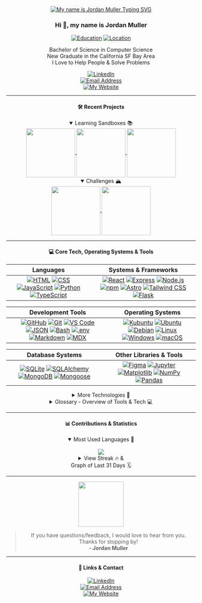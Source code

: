 <div align="center">
<a href="https://git.io/typing-svg"><img src="https://readme-typing-svg.demolab.com?font=Montserrat&weight=700&size=54&duration=2500&pause=2500&color=FF79C6&background=282A36&center=true&vCenter=true&repeat=false&random=false&width=640&height=160&lines=Hi+%F0%9F%91%8B%2C+my+name+is;%F0%9F%8C%87++++Jordan+Muller++%F0%9F%8C%86" alt="My name is Jordan Muller Typing SVG" /></a>

<h3>Hi 👋, my name is Jordan Muller</h3>

[![Education](https://custom-icon-badges.demolab.com/badge/Bachelor%20of%20Science-Computer%20Science-ffa648?style=for-the-badge&logoColor=white&logo=mortar-board)](https://jordanmuller/blog/graduating-with-bachelors-in-comp-sci/)
[![Location](https://custom-icon-badges.demolab.com/badge/California-San%20Francisco%20Bay%20Area-d2b6fb?style=for-the-badge&logo=location&logoColor=white)](https://jordanmuller.com/about/)

Bachelor of Science in Computer Science <br/>
New Graduate in the California SF Bay Area<br/>
I Love to Help People & Solve Problems

[![LinkedIn](https://img.shields.io/badge/connect%20on%20linkedin-@itsjordanmuller-%230077B5.svg?style=for-the-badge&logo=linkedin&logoColor=white)](https://www.linkedin.com/in/itsjordanmuller)<br/>
[![Email Address](https://custom-icon-badges.demolab.com/badge/e--mail%20me-itsjordanmuller@gmail.com-ff5555?style=for-the-badge&logo=mention&logoColor=white)](mailto:itsjordanmuller@gmail.com)<br/>
[![My Website](https://custom-icon-badges.demolab.com/badge/Portfolio%20Website-www.jordanmuller.com-a61168?style=for-the-badge&logoColor=white&logo=globe)](https://jordanmuller.com/)<br/>

---

<div>
<h4>🛠️ Recent Projects</h4>
<details open>
<summary>Learning Sandboxes 📚</summary>
<a href="https://github.com/itsjordanmuller/2023-react-sandbox">
  <img align="center" height="130px" src="https://github-readme-stats.vercel.app/api/pin/?username=itsjordanmuller&repo=2023-react-sandbox&theme=dracula" />
</a>

<a href="https://github.com/itsjordanmuller/2023-javascript-sandbox">
  <img align="center" height="130px" src="https://github-readme-stats.vercel.app/api/pin/?username=itsjordanmuller&repo=2023-javascript-sandbox&theme=dracula" />
</a>

<a href="https://github.com/itsjordanmuller/2023-python-100-days">
  <img align="center" height="130px" src="https://github-readme-stats.vercel.app/api/pin/?username=itsjordanmuller&repo=2023-python-100-days&theme=dracula" />
</a>
</details>

<details open>
<summary>Challenges 🏔️</summary>
<a href="https://github.com/itsjordanmuller/css-100-days-challenge">
  <img align="center" height="130px" src="https://github-readme-stats.vercel.app/api/pin/?username=itsjordanmuller&repo=css-100-days-challenge&theme=dracula" />
</a>

<a href="https://github.com/itsjordanmuller/50-in-50-html-css-javascript">
  <img align="center" height="130px" src="https://github-readme-stats.vercel.app/api/pin/?username=itsjordanmuller&repo=50-in-50-html-css-javascript&theme=dracula" />
</a>
</details>
</div>

---

<div>
<h4>💻 Core Tech, Operating Systems & Tools</h4>

| **Languages** | **Systems & Frameworks** |
|:---:|:---:|
| [![HTML](https://img.shields.io/badge/HTML5-E34F26.svg?style=for-the-badge&logo=HTML5&logoColor=white)](https://jordanmuller.com/portfolio/tags/html/) [![CSS](https://img.shields.io/badge/CSS3-1572B6.svg?style=for-the-badge&logo=CSS3&logoColor=white)](https://jordanmuller.com/portfolio/tags/css/) [![JavaScript](https://img.shields.io/badge/JavaScript-F7DF1E.svg?style=for-the-badge&logo=JavaScript&logoColor=black)](https://jordanmuller.com/portfolio/tags/javascript/) [![Python](https://img.shields.io/badge/python-3670A0?style=for-the-badge&logo=python&logoColor=ffdd54)](https://jordanmuller.com/portfolio/tags/python/) [![TypeScript](https://img.shields.io/badge/TypeScript-3178C6.svg?style=for-the-badge&logo=TypeScript&logoColor=white)](https://jordanmuller.com/portfolio/tags/typescript/) | [![React](https://img.shields.io/badge/React-61DAFB.svg?style=for-the-badge&logo=React&logoColor=black)](https://jordanmuller.com/portfolio/tags/react/) [![Express](https://img.shields.io/badge/Express-000000.svg?style=for-the-badge&logo=Express&logoColor=white)](https://jordanmuller.com/portfolio/tags/express/) [![Node.js](https://img.shields.io/badge/Node.js-339933.svg?style=for-the-badge&logo=nodedotjs&logoColor=white)](https://jordanmuller.com/portfolio/tags/node-js/) [![npm](https://img.shields.io/badge/npm-CB3837.svg?style=for-the-badge&logo=npm&logoColor=white)](https://jordanmuller.com/portfolio/tags/npm/) [![Astro](https://img.shields.io/badge/Astro-FF5D01.svg?style=for-the-badge&logo=Astro&logoColor=white)](https://jordanmuller.com/portfolio/tags/astro/) [![Tailwind CSS](https://img.shields.io/badge/Tailwind%20CSS-06B6D4.svg?style=for-the-badge&logo=Tailwind-CSS&logoColor=white)](https://jordanmuller.com/portfolio/tags/tailwind-css/) [![Flask](https://img.shields.io/badge/Flask-000000.svg?style=for-the-badge&logo=Flask&logoColor=white)](https://jordanmuller.com/portfolio/tags/flask/) |

| **Development Tools** | **Operating Systems** |
|:---:|:---:|
| [![GitHub](https://img.shields.io/badge/GitHub-181717.svg?style=for-the-badge&logo=GitHub&logoColor=white)](https://jordanmuller.com/portfolio/tags/github/) [![Git](https://img.shields.io/badge/Git-F05032.svg?style=for-the-badge&logo=Git&logoColor=white)](https://jordanmuller.com/portfolio/tags/git/) [![VS Code](https://img.shields.io/badge/VS%20Code-007ACC.svg?style=for-the-badge&logo=Visual-Studio-Code&logoColor=white)](https://jordanmuller.com/portfolio/tags/vs-code/) [![JSON](https://img.shields.io/badge/JSON-000000.svg?style=for-the-badge&logo=JSON&logoColor=white)](https://jordanmuller.com/portfolio/tags/json/) [![Bash](https://img.shields.io/badge/Bash-8edf6a.svg?style=for-the-badge&logo=GNU-Bash&logoColor=black)](https://jordanmuller.com/portfolio/tags/bash/) [![.env](https://img.shields.io/badge/.ENV-ECD53F.svg?style=for-the-badge&logo=dotenv&logoColor=black)](https://jordanmuller.com/portfolio/tags/dotenv/) [![Markdown](https://img.shields.io/badge/Markdown-000000.svg?style=for-the-badge&logo=Markdown&logoColor=white)](https://jordanmuller.com/portfolio/tags/markdown/) [![MDX](https://img.shields.io/badge/MDX-1B1F24.svg?style=for-the-badge&logo=MDX&logoColor=white)](https://jordanmuller.com/portfolio/tags/mdx/) | [![Kubuntu](https://img.shields.io/badge/Kubuntu-0079C1.svg?style=for-the-badge&logo=Kubuntu&logoColor=white)](https://jordanmuller.com/portfolio/tags/kubuntu/) [![Ubuntu](https://img.shields.io/badge/Ubuntu-E95420.svg?style=for-the-badge&logo=Ubuntu&logoColor=white)](https://jordanmuller.com/portfolio/tags/ubuntu/) [![Debian](https://img.shields.io/badge/Debian-A81D33.svg?style=for-the-badge&logo=Debian&logoColor=white)](https://jordanmuller.com/portfolio/tags/debian/) [![Linux](https://img.shields.io/badge/Linux-FCC624.svg?style=for-the-badge&logo=Linux&logoColor=black)](https://jordanmuller.com/portfolio/tags/linux/) [![Windows](https://img.shields.io/badge/Windows-0078D4.svg?style=for-the-badge&logo=Windows&logoColor=white)](https://jordanmuller.com/portfolio/tags/windows/) [![macOS](https://img.shields.io/badge/macOS-000000.svg?style=for-the-badge&logo=macOS&logoColor=white)](https://jordanmuller.com/portfolio/tags/mac-os/) |

| **Database Systems** | **Other Libraries & Tools** |
|:---:|:---:|
| [![SQLite](https://img.shields.io/badge/SQLite-003B57.svg?style=for-the-badge&logo=SQLite&logoColor=white)](https://jordanmuller.com/portfolio/tags/sqlite/) [![SQLAlchemy](https://img.shields.io/badge/SQLAlchemy-D71F00.svg?style=for-the-badge&logo=SQLAlchemy&logoColor=white)](https://jordanmuller.com/portfolio/tags/sql-alchemy/) [![MongoDB](https://img.shields.io/badge/MongoDB-47A248.svg?style=for-the-badge&logo=MongoDB&logoColor=white)](https://jordanmuller.com/portfolio/tags/mongo-db/) [![Mongoose](https://img.shields.io/badge/Mongoose-880000.svg?style=for-the-badge&logo=Mongoose&logoColor=white)](https://jordanmuller.com/portfolio/tags/mongoose/) | [![Figma](https://img.shields.io/badge/Figma-F24E1E.svg?style=for-the-badge&logo=Figma&logoColor=white)](https://jordanmuller.com/portfolio/tags/figma/) [![Jupyter](https://img.shields.io/badge/Jupyter-F37626.svg?style=for-the-badge&logo=Jupyter&logoColor=white)](https://jordanmuller.com/portfolio/tags/jupyter/) [![Matplotlib](https://custom-icon-badges.demolab.com/badge/Matplotlib-185A80.svg?style=for-the-badge&logo=graph&logoColor=white)](https://jordanmuller.com/portfolio/tags/matplotlib/) [![NumPy](https://img.shields.io/badge/NumPy-013243.svg?style=for-the-badge&logo=NumPy&logoColor=white)](https://jordanmuller.com/portfolio/tags/num-py/) [![Pandas](https://img.shields.io/badge/pandas-150458.svg?style=for-the-badge&logo=pandas&logoColor=white)](https://jordanmuller.com/portfolio/tags/pandas/) |

<details>
<summary>More Technologies 📀</summary><br>

[![Axios](https://img.shields.io/badge/Axios-5A29E4.svg?style=for-the-badge&logo=Axios&logoColor=white)](https://jordanmuller.com/portfolio/tags/axios/)
[![Beautiful Soup](https://custom-icon-badges.demolab.com/badge/Beautiful%20Soup-F8F8F2.svg?style=for-the-badge&logoSource=feather&logo=browser&logoColor=black)](https://jordanmuller.com/portfolio/tags/beautiful-soup/)
[![Bootstrap](https://img.shields.io/badge/Bootstrap-7952B3.svg?style=for-the-badge&logo=Bootstrap&logoColor=white)](https://jordanmuller.com/portfolio/tags/bootstrap/)
[![Contentful](https://img.shields.io/badge/Contentful-2478CC.svg?style=for-the-badge&logo=Contentful&logoColor=white)](https://jordanmuller.com/portfolio/tags/contentful/)
[![Colorgram](https://custom-icon-badges.demolab.com/badge/Colorgram-pink.svg?style=for-the-badge&logoSource=feather&logo=paintbrush&logoColor=black)](https://jordanmuller.com/portfolio/tags/colorgram/)
[![Create React App](https://img.shields.io/badge/Create%20React%20App-2F333A.svg?style=for-the-badge&logo=Create-React-App&logoColor=11D4AF)](https://jordanmuller.com/portfolio/tags/create-react-app/)
[![daisyUI](https://img.shields.io/badge/DaisyUI-5A0EF8.svg?style=for-the-badge&logo=DaisyUI&logoColor=white)](https://jordanmuller.com/portfolio/tags/daisy-ui/)
[![Jest](https://img.shields.io/badge/Jest-C21325.svg?style=for-the-badge&logo=Jest&logoColor=white)](https://jordanmuller.com/portfolio/tags/jest/)
[![Jinja](https://img.shields.io/badge/Jinja-B41717.svg?style=for-the-badge&logo=Jinja&logoColor=white)](https://jordanmuller.com/portfolio/tags/jinja/)
[![Postman](https://img.shields.io/badge/Postman-FF6C37.svg?style=for-the-badge&logo=Postman&logoColor=white)](https://jordanmuller.com/portfolio/tags/postman/)
[![Plotly](https://img.shields.io/badge/Plotly-3F4F75.svg?style=for-the-badge&logo=Plotly&logoColor=white)](https://jordanmuller.com/portfolio/tags/plotly/)
[![React Query](https://img.shields.io/badge/React%20Query-FF4154.svg?style=for-the-badge&logo=React-Query&logoColor=white)](https://jordanmuller.com/portfolio/tags/react-query/)
[![React Redux](https://img.shields.io/badge/React%20Redux-764ABC.svg?style=for-the-badge&logo=Redux&logoColor=white)](https://jordanmuller.com/portfolio/tags/react-redux/)
[![React Router](https://img.shields.io/badge/React%20Router-CA4245.svg?style=for-the-badge&logo=React-Router&logoColor=white)](https://jordanmuller.com/portfolio/tags/react-router/)
[![React-Toastify](https://img.shields.io/badge/React%20Toastify-1082A7.svg?style=for-the-badge&logo=React&logoColor=white)](https://jordanmuller.com/portfolio/tags/react-toastify/)
[![Redux Toolkit](https://img.shields.io/badge/Redux%20Toolkit-494cbf.svg?style=for-the-badge&logo=Redux&logoColor=white)](https://jordanmuller.com/portfolio/tags/redux-toolkit/)
[![Redux](https://img.shields.io/badge/Redux-764ABC.svg?style=for-the-badge&logo=Redux&logoColor=white)](https://jordanmuller.com/portfolio/tags/redux/)
[![SciPy](https://img.shields.io/badge/SciPy-8CAAE6.svg?style=for-the-badge&logo=SciPy&logoColor=white)](https://jordanmuller.com/portfolio/tags/sci-py/)
[![scikit-learn](https://img.shields.io/badge/scikitlearn-F7931E.svg?style=for-the-badge&logo=scikit-learn&logoColor=white)](https://jordanmuller.com/portfolio/tags/scikit-learn/)
[![Seaborn](https://custom-icon-badges.demolab.com/badge/Seaborn-78AAB7.svg?style=for-the-badge&logoSource=feather&logo=bar-chart&logoColor=white)](https://jordanmuller.com/portfolio/tags/seaborn/)
[![Selenium](https://img.shields.io/badge/Selenium-43B02A.svg?style=for-the-badge&logo=Selenium&logoColor=white)](https://jordanmuller.com/portfolio/tags/selenium/)
[![Strapi](https://img.shields.io/badge/Strapi-4945FF.svg?style=for-the-badge&logo=Strapi&logoColor=white)](https://jordanmuller.com/portfolio/tags/strapi/)
[![Vite](https://img.shields.io/badge/Vite-646CFF.svg?style=for-the-badge&logo=Vite&logoColor=white)](https://jordanmuller.com/portfolio/tags/vite/)
[![Webpack](https://img.shields.io/badge/Webpack-8DD6F9.svg?style=for-the-badge&logo=Webpack&logoColor=black)](https://jordanmuller.com/portfolio/tags/webpack/)

</details>
</div>

<details>
<summary>Glossary - Overview of Tools & Tech 💻</summary><br>

<div align="left">

| **Technology** | **Overview** | **Release Year** |
|:---:|:---:|:---:|
| [![.env](https://img.shields.io/badge/.ENV-ECD53F.svg?style=for-the-badge&logo=dotenv&logoColor=black)](https://jordanmuller.com/portfolio/tags/dotenv/)<br>[.env](https://web.archive.org/web/20190427235415/http://environmentvariables.org/) | Environment variables are determined values to provide the ability that can affect the way programs, applications and services will behave. We can use environment variables to affect and change the way our applications run. An environment variable is made up of a name/value pair, like this: API_KEY=1234567890. | [1979](https://en.wikipedia.org/wiki/Environment_variable) |
| [![Astro](https://img.shields.io/badge/Astro-FF5D01.svg?style=for-the-badge&logo=Astro&logoColor=white)](https://jordanmuller.com/portfolio/tags/astro/)<br>[Astro](https://astro.build/) | Astro is the web framework for building content-driven websites including blogs, marketing, and e-commerce. If you need a website that loads fast with great SEO, then Astro might be for you. | [2021](https://github.com/withastro/astro/releases) |
| [![Axios](https://img.shields.io/badge/Axios-5A29E4.svg?style=for-the-badge&logo=Axios&logoColor=white)](https://jordanmuller.com/portfolio/tags/axios/)<br>[Axios](https://axios-http.com/) | Axios is a promise-based HTTP library that lets developers make requests to either their own or a third-party server to fetch data. It offers different ways of making requests such as GET , POST , PUT/PATCH , and DELETE . | [2016](https://github.com/axios/axios/releases) |
| [![Bash](https://img.shields.io/badge/Bash-8edf6a.svg?style=for-the-badge&logo=GNU-Bash&logoColor=black)](https://jordanmuller.com/portfolio/tags/bash/)<br>[Bash](https://www.gnu.org/software/bash/) | Bash is a Unix shell and command language written by Brian Fox for the GNU Project as a free software replacement for the Bourne shell. First released in 1989, it has been used as the default login shell for most Linux distributions and it was one of the first programs Linus Torvalds ported to Linux, alongside GCC. | [1989](https://en.wikipedia.org/wiki/Bash_(Unix_shell)) |
| [![Beautiful Soup](https://custom-icon-badges.demolab.com/badge/Beautiful%20Soup-F8F8F2.svg?style=for-the-badge&logoSource=feather&logo=browser&logoColor=black)](https://jordanmuller.com/portfolio/tags/beautiful-soup/)<br>[Beautiful Soup](https://www.crummy.com/software/BeautifulSoup/) | Beautiful Soup is a Python package for parsing HTML and XML documents. It creates a parse tree for parsed pages that can be used to extract data from HTML, which is useful for web scraping. | [2004](https://en.wikipedia.org/wiki/Beautiful_Soup_(HTML_parser)) |
| [![Bootstrap](https://img.shields.io/badge/Bootstrap-7952B3.svg?style=for-the-badge&logo=Bootstrap&logoColor=white)](https://jordanmuller.com/portfolio/tags/bootstrap/)<br>[Bootstrap](https://getbootstrap.com/) | Bootstrap is a free and open-source CSS framework directed at responsive, mobile-first front-end web development. It contains HTML, CSS and JavaScript-based design templates for typography, forms, buttons, navigation, and other interface components. | [2011](https://en.wikipedia.org/wiki/Bootstrap_(front-end_framework)) |
| [![Colorgram](https://custom-icon-badges.demolab.com/badge/Colorgram-pink.svg?style=for-the-badge&logoSource=feather&logo=paintbrush&logoColor=black)](https://jordanmuller.com/portfolio/tags/colorgram/)<br>[Colorgram](https://pypi.org/project/colorgram.py/) | Colorgram is a library for Python & JavaScript that lets you extract colors from images. Compared to other libraries, the colorgram algorithm’s results are more intense. | [2016](https://github.com/obskyr/colorgram.py) |
| [![Contentful](https://img.shields.io/badge/Contentful-2478CC.svg?style=for-the-badge&logo=Contentful&logoColor=white)](https://jordanmuller.com/portfolio/tags/contentful/)<br>[Contentful](https://www.contentful.com/) | Contentful is a headless content management system (CMS). You upload your content (be it text, images, or video) to Contentful, and from there can organize and edit it as you desire. | [2013](https://en.wikipedia.org/wiki/Contentful) |
| [![Create React App](https://img.shields.io/badge/Create%20React%20App-2F333A.svg?style=for-the-badge&logo=Create-React-App&logoColor=11D4AF)](https://jordanmuller.com/portfolio/tags/create-react-app/)<br>[Create React App](https://create-react-app.dev/) | Create React App is a comfortable environment for learning React, and is the best way to start building a new single-page application in React. It sets up your development environment so that you can use the latest JavaScript features, provides a nice developer experience, and optimizes your app for production. | [2016](https://github.com/facebook/create-react-app/releases?page=9) |
| [![CSS](https://img.shields.io/badge/CSS3-1572B6.svg?style=for-the-badge&logo=CSS3&logoColor=white)](https://jordanmuller.com/portfolio/tags/css/)<br>[CSS](https://www.w3.org/TR/CSS/#css) | Cascading Style Sheets is a style sheet language used for specifying the presentation and styling of a document written in a markup language such as HTML or XML. CSS is a cornerstone technology of the World Wide Web, alongside HTML and JavaScript. | [1996](https://en.wikipedia.org/wiki/CSS) |
| [![daisyUI](https://img.shields.io/badge/DaisyUI-5A0EF8.svg?style=for-the-badge&logo=DaisyUI&logoColor=white)](https://jordanmuller.com/portfolio/tags/daisy-ui/)<br>[daisyUI](https://daisyui.com/) | daisyUl is a component library for Tailwind CSS. While Tailwind CSS provides utility classes for each CSS rule, daisyUI provides additional component class names to Tailwind CSS to make it faster and easier to build web pages. | [2023](https://github.com/saadeghi/daisyui/releases) |
| [![Debian](https://img.shields.io/badge/Debian-A81D33.svg?style=for-the-badge&logo=Debian&logoColor=white)](https://jordanmuller.com/portfolio/tags/debian/)<br>[Debian](https://www.debian.org/) | Debian, also known as Debian GNU/Linux, is a Linux distribution composed of free and open-source software and proprietary software developed by the community-supported Debian Project, which was established by Ian Murdock on August 16, 1993. | [1993](https://en.wikipedia.org/wiki/Debian) |
| [![Express](https://img.shields.io/badge/Express-000000.svg?style=for-the-badge&logo=Express&logoColor=white)](https://jordanmuller.com/portfolio/tags/express/)<br>[Express](https://expressjs.com/) | Express.js, or simply Express, is a back end web application framework for building RESTful APIs with Node.js, released as free and open-source software under the MIT License. It is designed for building web applications and APIs. It has been called the de facto standard server framework for Node.js. | [2010](https://en.wikipedia.org/wiki/Express.js) |
| [![Figma](https://img.shields.io/badge/Figma-F24E1E.svg?style=for-the-badge&logo=Figma&logoColor=white)](https://jordanmuller.com/portfolio/tags/figma/)<br>[Figma](https://www.figma.com/) | Figma is a collaborative web application for interface design, with additional offline features enabled by desktop applications for macOS and Windows. | [2016](https://en.wikipedia.org/wiki/Figma) |
| [![Flask](https://img.shields.io/badge/Flask-000000.svg?style=for-the-badge&logo=Flask&logoColor=white)](https://jordanmuller.com/portfolio/tags/flask/)<br>[Flask](https://palletsprojects.com/p/flask/) | Flask is a micro web framework written in Python. It is classified as a microframework because it does not require particular tools or libraries. It has no database abstraction layer, form validation, or any other components where pre-existing third-party libraries provide common functions. | [2010](https://en.wikipedia.org/wiki/Flask_(web_framework)) |
| [![Git](https://img.shields.io/badge/Git-F05032.svg?style=for-the-badge&logo=Git&logoColor=white)](https://jordanmuller.com/portfolio/tags/git/)<br>[Git](https://git-scm.com/) | Git is a distributed version control system that tracks changes in any set of computer files, usually used for coordinating work among programmers who are collaboratively developing source code during software development. Its goals include speed, data integrity, and support for distributed, non-linear workflows. | [2005](https://en.wikipedia.org/wiki/Git) |
| [![GitHub](https://img.shields.io/badge/GitHub-181717.svg?style=for-the-badge&logo=GitHub&logoColor=white)](https://jordanmuller.com/portfolio/tags/github/)<br>[GitHub](https://github.com/) | GitHub is a developer platform that allows developers to create, store, and manage their code. It uses Git software, providing the distributed version control of Git plus access control, bug tracking, software feature requests, task management, continuous integration, and wikis for every project. | [2008](https://en.wikipedia.org/wiki/GitHub) |
| [![HTML](https://img.shields.io/badge/HTML5-E34F26.svg?style=for-the-badge&logo=HTML5&logoColor=white)](https://jordanmuller.com/portfolio/tags/html/)<br>[HTML](https://html.spec.whatwg.org/) | HyperText Markup Language or HTML is the standard markup language for documents designed to be displayed in a web browser. It defines the content and structure of web content. It is often assisted by technologies such as Cascading Style Sheets and scripting languages such as JavaScript. | [1993](https://en.wikipedia.org/wiki/HTML) |
| [![JavaScript](https://img.shields.io/badge/JavaScript-F7DF1E.svg?style=for-the-badge&logo=JavaScript&logoColor=black)](https://jordanmuller.com/portfolio/tags/javascript/)<br>[JavaScript](https://ecma-international.org/publications-and-standards/standards/ecma-262/) | JavaScript frameworks, such as React Native, Ionic, NativeScript, and Apache Cordova, enable developers to build native and hybrid mobile apps for Android and iOS. Facebook, Google, Uber, and Instagram all use JavaScript to build their mobile apps. JS is fast, efficient, and straightforward. | [1995](https://en.wikipedia.org/wiki/JavaScript) |
| [![Jest](https://img.shields.io/badge/Jest-C21325.svg?style=for-the-badge&logo=Jest&logoColor=white)](https://jordanmuller.com/portfolio/tags/jest/)<br>[Jest](https://jestjs.io/) | Jest is a JavaScript testing framework designed to ensure correctness of any JavaScript codebase. It allows you to write tests with an approachable, familiar and feature-rich API that gives you results quickly. Jest is well-documented, requires little configuration and can be extended to match your requirements. | [2014](https://engineering.fb.com/2022/05/11/open-source/jest-openjs-foundation/) |
| [![Jinja](https://img.shields.io/badge/Jinja-B41717.svg?style=for-the-badge&logo=Jinja&logoColor=white)](https://jordanmuller.com/portfolio/tags/jinja/)<br>[Jinja](https://palletsprojects.com/p/jinja/) | Jinja is a web template engine for the Python programming language. It was created by Armin Ronacher and is licensed under a BSD License. Jinja is similar to the Django template engine but provides Python-like expressions while ensuring that the templates are evaluated in a sandbox.  | [2008](https://en.wikipedia.org/wiki/Jinja_(template_engine)) |
| [![JSON](https://img.shields.io/badge/JSON-000000.svg?style=for-the-badge&logo=JSON&logoColor=white)](https://jordanmuller.com/portfolio/tags/json/)<br>[JSON](https://www.json.org/json-en.html) | JSON is an open standard file format and data interchange format that uses human-readable text to store and transmit data objects consisting of attribute–value pairs and arrays. It is a common data format with diverse uses in electronic data interchange, including that of web applications with servers. | [2001](https://en.wikipedia.org/wiki/JSON) |
| [![Jupyter](https://img.shields.io/badge/Jupyter-F37626.svg?style=for-the-badge&logo=Jupyter&logoColor=white)](https://jordanmuller.com/portfolio/tags/jupyter/)<br>[Jupyter](https://jupyter.org/) | Jupyter Notebook (formerly known as IPython Notebook) is an interactive web application for creating and sharing computational documents. The project was first named IPython and later renamed Jupyter in 2014. It is a fully open-source product, and users can use every functionality available for free. | [2015](https://en.wikipedia.org/wiki/Project_Jupyter) |
| [![KDE](https://img.shields.io/badge/KDE-1D99F3.svg?style=for-the-badge&logo=KDE&logoColor=white)](https://jordanmuller.com/portfolio/tags/kde/)<br>[KDE](https://kde.org/) | KDE is an international free software community that develops free and open-source software. As a central development hub, it provides tools and resources that allow collaborative work on this kind of software. | [1996](https://en.wikipedia.org/wiki/KDE) |
| [![Kubuntu](https://img.shields.io/badge/Kubuntu-0079C1.svg?style=for-the-badge&logo=Kubuntu&logoColor=white)](https://jordanmuller.com/portfolio/tags/kubuntu/)<br>[Kubuntu](https://kubuntu.org/) | Kubuntu is an official flavor of the Ubuntu operating system that uses the KDE Plasma Desktop instead of the GNOME desktop environment. As part of the Ubuntu project, Kubuntu uses the same underlying systems. Kubuntu shares the same repositories as Ubuntu and is released regularly on the same schedule as Ubuntu. | [2006](https://en.wikipedia.org/wiki/Kubuntu) |
| [![Linux](https://img.shields.io/badge/Linux-FCC624.svg?style=for-the-badge&logo=Linux&logoColor=black)](https://jordanmuller.com/portfolio/tags/linux/)<br>[Linux](https://kernel.org/) | Linux is a family of open-source Unix-like operating systems based on the Linux kernel, an operating system kernel first released on September 17, 1991, by Linus Torvalds. | [1991](https://en.wikipedia.org/wiki/Linux) |
| [![macOS](https://img.shields.io/badge/macOS-000000.svg?style=for-the-badge&logo=macOS&logoColor=white)](https://jordanmuller.com/portfolio/tags/mac-os/)<br>[macOS](https://www.apple.com/macos/) | macOS is an operating system developed and marketed by Apple Inc. since 2001. It is the primary operating system for Apple's Mac computers. Within the market of desktop and laptop computers, it is the second most widely used desktop OS, after Microsoft Windows and ahead of all Linux machines, including ChromeOS. | [2001](https://en.wikipedia.org/wiki/MacOS) |
| [![Markdown](https://img.shields.io/badge/Markdown-000000.svg?style=for-the-badge&logo=Markdown&logoColor=white)](https://jordanmuller.com/portfolio/tags/markdown/)<br>[Markdown](https://daringfireball.net/projects/markdown/) | Markdown is a lightweight markup language for creating formatted text using a plain-text editor. John Gruber created Markdown in 2004 as a markup language that is easy to read in its source code form. | [2004](https://en.wikipedia.org/wiki/Markdown) |
| [![Matplotlib](https://custom-icon-badges.demolab.com/badge/Matplotlib-185A80.svg?style=for-the-badge&logo=graph&logoColor=white)](https://jordanmuller.com/portfolio/tags/matplotlib/)<br>[Matplotlib](https://matplotlib.org/) | Matplotlib is a comprehensive library for creating static, animated, and interactive visualizations in Python. Matplotlib makes easy things easy and hard things possible. Create publication quality plots. Make interactive figures that can zoom, pan, update. Customize visual style and layout. | [2003](https://en.wikipedia.org/wiki/Matplotlib) |
| [![MDX](https://img.shields.io/badge/MDX-1B1F24.svg?style=for-the-badge&logo=MDX&logoColor=white)](https://jordanmuller.com/portfolio/tags/mdx/)<br>[MDX](https://mdxjs.com/) | MDX lets you use JSX in your markdown content. You can import components, such as interactive charts or alerts, and embed them within your content. This makes writing long-form content with components easier. | [2018](https://github.com/mdx-js/mdx/releases) |
| [![MongoDB](https://img.shields.io/badge/MongoDB-47A248.svg?style=for-the-badge&logo=MongoDB&logoColor=white)](https://jordanmuller.com/portfolio/tags/mongo-db/)<br>[MongoDB](https://www.mongodb.com/) | MongoDB is a source-available, cross-platform, document-oriented database program. Classified as a NoSQL database product, MongoDB utilizes JSON-like documents with optional schemas. MongoDB is developed by MongoDB Inc. and current versions are licensed under the Server Side Public License. | [2009](https://en.wikipedia.org/wiki/MongoDB) |
| [![Mongoose](https://img.shields.io/badge/Mongoose-880000.svg?style=for-the-badge&logo=Mongoose&logoColor=white)](https://jordanmuller.com/portfolio/tags/mongoose/)<br>[Mongoose](https://mongoosejs.com/) | Mongoose is a Node. js-based Object Data Modeling (ODM) library for MongoDB. It is akin to an Object Relational Mapper (ORM) such as SQLAlchemy for traditional SQL databases. The problem that Mongoose aims to solve is allowing developers to enforce a specific schema at the application layer. | [2013](https://en.wikipedia.org/wiki/Mongoose_(MongoDB)) |
| [![Node.js](https://img.shields.io/badge/Node.js-339933.svg?style=for-the-badge&logo=nodedotjs&logoColor=white)](https://jordanmuller.com/portfolio/tags/node-js/)<br>[Node.js](https://nodejs.org/) | Node.js is a cross-platform, open-source JavaScript runtime environment that can run on Windows, Linux, Unix, macOS, and more. Node.js runs on the V8 JavaScript engine, and executes JavaScript code outside a web browser. Node.js lets developers use JavaScript to write command line tools and for server-side scripting. | [2009](https://en.wikipedia.org/wiki/Node.js) |
| [![npm](https://img.shields.io/badge/npm-CB3837.svg?style=for-the-badge&logo=npm&logoColor=white)](https://jordanmuller.com/portfolio/tags/npm/)<br>[npm](https://www.npmjs.com/) | npm is the world's largest software registry. Open source developers from every continent use npm to share and borrow packages, and many organizations use npm to manage private development as well. npm consists of three distinct components: the website. the Command Line Interface (CLI) | [2010](https://en.wikipedia.org/wiki/Npm) |
| [![NumPy](https://img.shields.io/badge/NumPy-013243.svg?style=for-the-badge&logo=NumPy&logoColor=white)](https://jordanmuller.com/portfolio/tags/num-py/)<br>[NumPy](https://numpy.org/) | NumPy (Numerical Python) is an open source Python library that's used in almost every field of science and engineering. It's the universal standard for working with numerical data in Python, and it's at the core of the scientific Python and PyData ecosystems. | [1995](https://en.wikipedia.org/wiki/NumPy) |
| [![Pandas](https://img.shields.io/badge/pandas-150458.svg?style=for-the-badge&logo=pandas&logoColor=white)](https://jordanmuller.com/portfolio/tags/pandas/)<br>[Pandas](https://pandas.pydata.org/) | Pandas is a software library written for the Python programming language for data manipulation and analysis. In particular, it offers data structures and operations for manipulating numerical tables and time series. It is free software released under the three-clause BSD license. | [2008](https://en.wikipedia.org/wiki/Pandas_(software)) |
| [![Plotly](https://img.shields.io/badge/Plotly-3F4F75.svg?style=for-the-badge&logo=Plotly&logoColor=white)](https://jordanmuller.com/portfolio/tags/plotly/)<br>[Plotly](https://plotly.com/) | Plotly's Python & JavaScript graphing libraries make interactive, publication-quality graphs. | [2012](https://en.wikipedia.org/wiki/Plotly) |
| [![Postman](https://img.shields.io/badge/Postman-FF6C37.svg?style=for-the-badge&logo=Postman&logoColor=white)](https://jordanmuller.com/portfolio/tags/postman/)<br>[Postman](https://www.postman.com/) | Postman is an API platform for developers. The company is headquartered in San Francisco and maintains an office in Bangalore, where it was founded. As of February 2023, Postman reports having more than 30 million registered users and 75,000 open APIs, which it says constitutes the world's largest public API hub. | [2012](https://en.wikipedia.org/wiki/Postman_(software)) |
| [![Python](https://img.shields.io/badge/python-3670A0?style=for-the-badge&logo=python&logoColor=ffdd54)](https://jordanmuller.com/portfolio/tags/python/)<br>[Python](https://www.python.org/) | Python is a high-level, general-purpose programming language. Its design philosophy emphasizes code readability with the use of significant indentation. Python is dynamically typed and garbage-collected. It supports multiple programming paradigms, including structured, object-oriented and functional programming. | [1991](https://en.wikipedia.org/wiki/Python_(programming_language)) |
| [![React](https://img.shields.io/badge/React-61DAFB.svg?style=for-the-badge&logo=React&logoColor=black)](https://jordanmuller.com/portfolio/tags/react/)<br>[React](https://react.dev/) | React is a free and open-source front-end JavaScript library for building user interfaces based on components. It is maintained by Meta and a community of individual developers and companies. React can be used to develop single-page, mobile, or server-rendered applications with frameworks like Next.js. | [2013](https://en.wikipedia.org/wiki/React_(software)) |
| [![React Query](https://img.shields.io/badge/React%20Query-FF4154.svg?style=for-the-badge&logo=React-Query&logoColor=white)](https://jordanmuller.com/portfolio/tags/react-query/)<br>[React Query](https://tanstack.com/query) | React Query is often described as the missing data-fetching library for web applications, but in more technical terms, it makes fetching, caching, synchronizing and updating server state in your web applications a breeze. | [2020](https://github.com/TanStack/query/releases?page=75) |
| [![React Redux](https://img.shields.io/badge/React%20Redux-764ABC.svg?style=for-the-badge&logo=Redux&logoColor=white)](https://jordanmuller.com/portfolio/tags/react-redux/)<br>[React Redux](https://react-redux.js.org/) | React Redux is the official React UI bindings layer for Redux. It lets your React components read data from a Redux store, and dispatch actions to the store to update state. | [2015](https://www.bairesdev.com/blog/what-is-redux-and-why-it-matters/) |
| [![React Router](https://img.shields.io/badge/React%20Router-CA4245.svg?style=for-the-badge&logo=React-Router&logoColor=white)](https://jordanmuller.com/portfolio/tags/react-router/)<br>[React Router](https://reactrouter.com/en/main) | React Router, a widely-used library in React, offers functionality for navigating between different component views. It provides capabilities for altering the browser URL and ensures that the user interface remains synchronized with the URL. | [2015](https://ui.dev/react-router-tutorial#what-is-react-router) |
| [![React-Toastify](https://img.shields.io/badge/React%20Toastify-1082A7.svg?style=for-the-badge&logo=React&logoColor=white)](https://jordanmuller.com/portfolio/tags/react-toastify/)<br>[React-Toastify](https://www.npmjs.com/package/react-toastify) | React-Toastify is a highly customizable notification library designed for React. It allows developers to easily add toast notifications to their web applications, offering a rich set of features to control the appearance, position, and behavior of the toasts. | [2017](https://github.com/fkhadra/react-toastify) |
| [![Redux](https://img.shields.io/badge/Redux-764ABC.svg?style=for-the-badge&logo=Redux&logoColor=white)](https://jordanmuller.com/portfolio/tags/redux/)<br>[Redux](https://redux.js.org/) | Redux is a pattern and library for managing and updating application state, using events called "actions". It serves as a centralized store for state that needs to be used across your entire application, with rules ensuring that the state can only be updated in a predictable fashion. | [2015](https://www.bairesdev.com/blog/what-is-redux-and-why-it-matters/) |
| [![Redux Toolkit](https://img.shields.io/badge/Redux%20Toolkit-494cbf.svg?style=for-the-badge&logo=Redux&logoColor=white)](https://jordanmuller.com/portfolio/tags/redux-toolkit/)<br>[Redux Toolkit](https://redux-toolkit.js.org/) | Redux Toolkit is an official, opinionated, batteries-included toolset for efficient Redux development. It is intended to be the standard way to write Redux logic, and it is strongly recommend that you use it. | [2019](https://blog.isquaredsoftware.com/2019/10/redux-toolkit-1.0/) |
| [![scikit-learn](https://img.shields.io/badge/scikitlearn-F7931E.svg?style=for-the-badge&logo=scikit-learn&logoColor=white)](https://jordanmuller.com/portfolio/tags/scikit-learn/)<br>[scikit-learn](https://scikit-learn.org/stable/) | scikit-learn (formerly scikits.learn and also known as sklearn) is a free software machine learning library for the Python programming language. features various classification, regression and clustering algorithms including support-vector machines, random forests, gradient boosting, k-means and DBSCAN, and is designed to interoperate with the Python numerical and scientific libraries NumPy and SciPy. | [2007](https://en.wikipedia.org/wiki/Scikit-learn) |
| [![SciPy](https://img.shields.io/badge/SciPy-8CAAE6.svg?style=for-the-badge&logo=SciPy&logoColor=white)](https://jordanmuller.com/portfolio/tags/sci-py/)<br>[SciPy](https://scipy.org/) | SciPy is a free and open-source Python library used for scientific computing and technical computing. SciPy contains modules for optimization, linear algebra, integration, interpolation, special functions, FFT, signal and image processing, ODE solvers and other tasks common in science and engineering. | [2001](https://en.wikipedia.org/wiki/SciPy) |
| [![Seaborn](https://custom-icon-badges.demolab.com/badge/Seaborn-78AAB7.svg?style=for-the-badge&logoSource=feather&logo=bar-chart&logoColor=white)](https://jordanmuller.com/portfolio/tags/seaborn/)<br>[Seaborn](https://seaborn.pydata.org/) | Seaborn is a Python data visualization library based on matplotlib. It provides a high-level interface for drawing attractive and informative statistical graphics. | [2013](https://github.com/mwaskom/seaborn) |
| [![Selenium](https://img.shields.io/badge/Selenium-43B02A.svg?style=for-the-badge&logo=Selenium&logoColor=white)](https://jordanmuller.com/portfolio/tags/selenium/)<br>[Selenium](https://www.selenium.dev/) | Selenium is an open source umbrella project for a range of tools and libraries aimed at supporting browser automation. It provides a playback tool for authoring functional tests across most modern web browsers, without the need to learn a test scripting language. | [2004](https://en.wikipedia.org/wiki/Selenium_(software)) |
| [![SQLAlchemy](https://img.shields.io/badge/SQLAlchemy-D71F00.svg?style=for-the-badge&logo=SQLAlchemy&logoColor=white)](https://jordanmuller.com/portfolio/tags/sql-alchemy/)<br>[SQLAlchemy](https://www.sqlalchemy.org/) | SQLAlchemy is a popular SQL toolkit and Object Relational Mapper. It is written in Python and gives full power and flexibility of SQL to an application developer. It is an open source and cross-platform software released under MIT license. | [2006](https://en.wikipedia.org/wiki/SQLAlchemy) |
| [![SQLite](https://img.shields.io/badge/SQLite-003B57.svg?style=for-the-badge&logo=SQLite&logoColor=white)](https://jordanmuller.com/portfolio/tags/sqlite/)<br>[SQLite](https://sqlite.org/index.html) | SQLite is an embedded, server-less relational database management system. It is an in-memory open-source library with zero configuration and does not require any installation. Also, it is very convenient as it's less than 500kb in size, which is significantly lesser than other database management systems. | [2000](https://en.wikipedia.org/wiki/SQLite) |
| [![Strapi](https://img.shields.io/badge/Strapi-4945FF.svg?style=for-the-badge&logo=Strapi&logoColor=white)](https://jordanmuller.com/portfolio/tags/strapi/)<br>[Strapi](https://strapi.io/) | Strapi is an open-source, Node. js based, Headless CMS that saves developers a lot of development time while giving them the freedom to use their favorite tools and frameworks. Strapi also enables content editors to streamline content delivery (text, images, video, etc) across any devices. | [2015](https://strapi.io/about-us-old) |
| [![Tailwind CSS](https://img.shields.io/badge/Tailwind%20CSS-06B6D4.svg?style=for-the-badge&logo=Tailwind-CSS&logoColor=white)](https://jordanmuller.com/portfolio/tags/tailwind-css/)<br>[Tailwind CSS](https://tailwindcss.com/) | Tailwind CSS is a utility-first CSS framework for rapidly building modern websites without ever leaving your HTML. | [2017](https://en.wikipedia.org/wiki/Tailwind_CSS) |
| [![TypeScript](https://img.shields.io/badge/TypeScript-3178C6.svg?style=for-the-badge&logo=TypeScript&logoColor=white)](https://jordanmuller.com/portfolio/tags/typescript/)<br>[TypeScript](https://www.typescriptlang.org/) | TypeScript is a free and open-source high-level programming language developed by Microsoft that adds static typing with optional type annotations to JavaScript. It is designed for the development of large applications and transpiles to JavaScript. | [2012](https://en.wikipedia.org/wiki/TypeScript) |
| [![Ubuntu](https://img.shields.io/badge/Ubuntu-E95420.svg?style=for-the-badge&logo=Ubuntu&logoColor=white)](https://jordanmuller.com/portfolio/tags/ubuntu/)<br>[Ubuntu](https://ubuntu.com/) | Ubuntu is a Linux distribution based on Debian and composed mostly of free and open-source software. Ubuntu is officially released in multiple editions: Desktop, Server, and Core for Internet of things devices and robots. | [2004](https://en.wikipedia.org/wiki/Ubuntu) |
| [![Vite](https://img.shields.io/badge/Vite-646CFF.svg?style=for-the-badge&logo=Vite&logoColor=white)](https://jordanmuller.com/portfolio/tags/vite/)<br>[Vite](https://vitejs.dev/) | Vite is a platform-agnostic front end tool for building web applications quickly and solves some common developer headaches. Tim Davidson. In recent years, the front-end development ecosystem has seen an explosion of new tools and frameworks designed to improve the developer experience. | [2020](https://en.wikipedia.org/wiki/Vite_(software)) |
| [![VS Code](https://img.shields.io/badge/VS%20Code-007ACC.svg?style=for-the-badge&logo=Visual-Studio-Code&logoColor=white)](https://jordanmuller.com/portfolio/tags/vs-code/)<br>[VS Code](https://code.visualstudio.com/) | Visual Studio Code is a streamlined code editor with support for development operations like debugging, task running, and version control. It aims to provide just the tools a developer needs for a quick code-build-debug cycle and leaves more complex workflows to fuller featured IDEs, such as Visual Studio IDE. | [2015](https://en.wikipedia.org/wiki/Visual_Studio_Code) |
| [![Webpack](https://img.shields.io/badge/Webpack-8DD6F9.svg?style=for-the-badge&logo=Webpack&logoColor=black)](https://jordanmuller.com/portfolio/tags/webpack/)<br>[Webpack](https://webpack.js.org/) | Webpack is a free and open-source module bundler for JavaScript. It is made primarily for JavaScript, but it can transform front-end assets such as HTML, CSS, and images if the corresponding loaders are included. Webpack takes modules with dependencies and generates static assets representing those modules. | [2014](https://en.wikipedia.org/wiki/Webpack) |
| [![Windows](https://img.shields.io/badge/Windows-0078D4.svg?style=for-the-badge&logo=Windows&logoColor=white)](https://jordanmuller.com/portfolio/tags/windows/)<br>[Windows](https://www.microsoft.com/en-us/windows) | Microsoft Windows is a group of several proprietary graphical operating system families developed and marketed by Microsoft. Each family caters to a certain sector of the computing industry. For instance, Windows NT for consumer and corporate desktops, Windows Server for servers, and Windows IoT for embedded systems. | [1985](https://en.wikipedia.org/wiki/Microsoft_Windows) |

</div>

</details>

---

<h4>📊 Contributions & Statistics</h4>

<details open>
<summary>Most Used Languages 📝</summary><br>
<a href="https://github.com/itsjordanmuller"><img src="https://github-readme-stats.vercel.app/api/top-langs/?username=itsjordanmuller&layout=compact&theme=dracula&langs_count=8&size_weight=0.25&count_weight=0.75&hide=Cython,C,c%2B%2B,Fortran,PowerShell,Smarty,Meson,Shell,Forth,Scss" /></a>
</details>

<details>
<summary>View Streak 🔥 &<br>Graph of Last 31 Days 🗓️</summary><br>

<details open>
<summary>Streak Info 🔥</summary><br>
<a href="https://git.io/streak-stats"><img src="https://streak-stats.demolab.com?user=itsjordanmuller&theme=dracula" alt="GitHub Streak" /></a>
</details>

<details open>
<summary>Graph of Last 31 Days 🗓️</summary><br>
<a href="https://github.com/itsjordanmuller"><img src="https://github-readme-activity-graph.vercel.app/graph?username=itsjordanmuller&theme=dracula" /></a>
</details>

</details>

---

<img src="https://github.com/itsjordanmuller.png" width="120px"/><br>

> If you have questions/feedback, I would love to hear from you. Thanks for stopping by!<br>
<strong>- Jordan Muller</strong>

---

<h4>📑 Links & Contact</h4>

[![LinkedIn](https://img.shields.io/badge/connect%20on%20linkedin-@itsjordanmuller-%230077B5.svg?style=for-the-badge&logo=linkedin&logoColor=white)](https://www.linkedin.com/in/itsjordanmuller)<br/>
[![Email Address](https://custom-icon-badges.demolab.com/badge/e--mail%20me-itsjordanmuller@gmail.com-ff5555?style=for-the-badge&logo=mention&logoColor=white)](mailto:itsjordanmuller@gmail.com)<br/>
[![My Website](https://custom-icon-badges.demolab.com/badge/Portfolio%20Website-www.jordanmuller.com-a61168?style=for-the-badge&logoColor=white&logo=globe)](https://jordanmuller.com)<br/>
